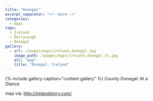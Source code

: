 ```yaml
---
title: "Donegal"
excerpt_separator: "<!--more-->"
categories:
  - maps
tags:
  - Ireland
  - Derryveagh
  - Donegal
gallery:
  - url: /images/maps/ireland_donegal.jpg
    image_path: /images/maps/ireland_donegal_tn.jpg
    alt: "map"
    title: "Donegal, Ireland"
---
```

{% include gallery caption="content gallery" %}
County Donegal: At a Glance
<!--more-->
map via: <http://irelandstory.com/>

